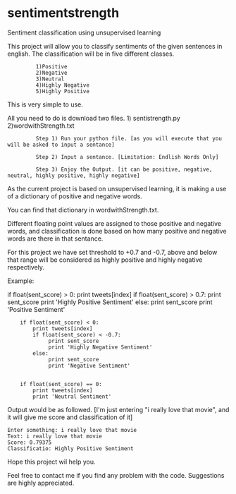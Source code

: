 sentimentstrength
=================

Sentiment classification using unsupervised learning

This project will allow you to classify sentiments of the given sentences in english. The classification will be in five different classes.

             1)Positive 
             2)Negative 
             3)Neutral 
             4)Highly Negative 
             5)Highly Positive


This is very simple to use. 

All you need to do is download two files. 1) sentistrength.py 2)wordwithStrength.txt

             Step 1) Run your python file. [as you will execute that you will be asked to input a sentance]
             
             Step 2) Input a sentance. [Limitation: Endlish Words Only]
             
             Step 3) Enjoy the Output. [it can be positive, negative, neutral, highly positive, highly negative]

As the current project is based on unsupervised learning, it is making a use of a dictionary of positive and negative words.

You can find that dictionary in wordwithStrength.txt.

Different floating point values are assigned to those positive and negative words, and classification is done based on how many positive and negative words are there in that sentance.  

For this project we have set threshold to +0.7 and -0.7, above and below that range will be considered as highly positive and highly negative respectively. 

Example: 

if float(sent_score) > 0:
             print tweets[index]
             if float(sent_score) > 0.7:
                 print sent_score
                 print 'Highly Positive Sentiment'
             else:
                print sent_score
                print 'Positive Sentiment'
             
             
        if float(sent_score) < 0:
            print tweets[index]
            if float(sent_score) < -0.7:
                 print sent_score
                 print 'Highly Negative Sentiment'
            else:
                 print sent_score
                 print 'Negative Sentiment'


        if float(sent_score) == 0:
            print tweets[index]
            print 'Neutral Sentiment'

Output would be as followed. [I'm just entering "i really love that movie", and it will give me score and classification of it]

    Enter something: i really love that movie 
    Text: i really love that movie
    Score: 0.79375
    Classificatio: Highly Positive Sentiment


Hope this project wil help you. 

Feel free to contact me if you find any problem with the code. Suggestions are highly appreciated. 
